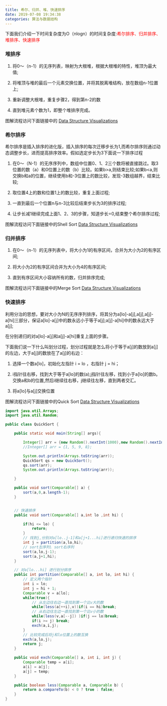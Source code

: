```yaml
---
title: 希尔、归并、堆、快速排序
date: 2019-07-08 19:34:38
categories: 算法与数据结构
---
```


下面我们介绍一下时间复杂度为O（nlogn）的时间复杂度:<font color="red">希尔排序、归并排序、堆排序、快速排序</font>

### 堆排序

1. 将0～（n-1）的无序列表，映射为大根堆，根据大根堆的特性，堆顶为最大值;

2. 将堆顶与堆的最后一个元素交换位置，并将其脱离堆结构，放在数组n-1位置上;

3. 重新调整大根堆，重复步骤2，得到第n-2的数

4. 直到堆元素个数为1，即整个堆排序完成。

图解流程访问下面链接中的 [Data Structure Visualizations](https://www.cs.usfca.edu/~galles/visualization/HeapSort.html)

### 希尔排序

希尔排序是插入排序的进化版，插入排序的每次迁移步长为1,而希尔排序则通过动态调整步长，进而提高排序效率。假如选定步长为3下面说一下排序过程

1. 在0～（N-1）的无序序列中，数组中位置0、1、2三个数将被直接跳过。取3位置的数（a）和0位置上的数（b）比较。如果b>a,则结束比较;如果b<a,则交换b和a的位置，继续使用b和-3位置上的数比较，发现-3数组越界，结束比较;

2. 取位置4上的数和位置1上的数比较，重复上面过程;

3. 一直到最后一个位置n与n-3比较后结束步长为3的排序过程;

4. 让步长减1继续完成上面1、2、3的步骤，知道步长=0,结束整个希尔排序过程;

图解流程访问下面链接中的Shell Sort [Data Structure Visualizations](https://www.cs.usfca.edu/~galles/visualization/ComparisonSort.html)

### 归并排序

1. 在0～（n-1）的无序列表中，将大小为1的有序区间，合并为大小为2的有序区间;

2. 将大小为2的有序区间合并为大小为4的有序区间;

3. 直到有序区间大小容纳所有的数，归并排序完成;

图解流程访问下面链接中的Merge Sort [Data Structure Visualizations](https://www.cs.usfca.edu/~galles/visualization/ComparisonSort.html)

### 快速排序

利用分治的思想，要对大小为N的无序序列排序，将其分为a[lo]-a[j],a[j],a[j]-a[hi]三部分，保证a[lo]-a[j]中的数永远小于等于a[j];a[j]-a[hi]中的数永远大于a[j];

在分别递归的对a[lo]-a[j]和a[j]-a[hi]重复上面的步骤。

下面我们说一下什么叫划分过程，划分过程就是怎么将小于等于a[j]的数放到a[j]的左边，大于a[j]的数放在了a[j]的右边：

1. 选择一个数a[lo]，初始化左指针 i = lo ，右指针 j = hi；

2. i指针往右移，找到大于等于a[lo]的数(a);j指针往左移，找到小于a[lo]的数b。交换a和b的位置,然后i继续往右移，j继续往左移，直到两者交汇。

3. 将a[lo]与a[j]交换位置

图解流程访问下面链接中的Quick Sort [Data Structure Visualizations](https://www.cs.usfca.edu/~galles/visualization/ComparisonSort.html)

``` java
import java.util.Arrays;
import java.util.Random;

public class QuickSort {

    public static void main(String[] args){

        Integer[] arr = {new Random().nextInt(1000),new Random().nextInt(1000),new Random().nextInt(1000),new Random().nextInt(1000),new Random().nextInt(1000),new Random().nextInt(1000),new Random().nextInt(1000),new Random().nextInt(1000)};
        //Integer[] arr = {1, 5, 9, 8};

        System.out.println(Arrays.toString(arr));
        QuickSort qs = new QuickSort();
        qs.sort(arr);
        System.out.println(Arrays.toString(arr));

    }

    public void sort(Comparable[] a) {
        sort(a,0,a.length-1);
    }


    // 快速排序
    public void sort(Comparable[] a,int lo ,int hi) {

        if(hi <= lo) {
            return;
        }
        // 找到j,分别对a[lo..j-1]和a[j+1...hi]进行递归快速的排序
        int j = partition(a,lo,hi);
        // sort左序列\ sort右序列
        sort(a,lo,j-1);
        sort(a,j+1,hi);
    }

    // 对a[lo...hi] 进行划分排序
    public int partition(Comparable[] a, int lo, int hi) {
        // 定义两个指针
        int i = lo;
        int j = hi + 1;
        Comparable v = a[lo];
        while(true){
            // 从左边往右边一直找到第一个比v大的数
            while(less(a[++i],v))if(i == hi)break;
            // 从右边往左边一直找到第一个比v小的数
            while(less(v,a[--j]) )if(j == lo)break;
            if(i >= j) break;
            exch(a,i,j);
        }
        // 比较完成后将j和lo位置上的数互换
        exch(a,lo,j);
        return j;
    }

    public void exch(Comparable[] a, int i, int j) {
        Comparable temp = a[i];
        a[i] = a[j];
        a[j] = temp;
    }

    public boolean less(Comparable a, Comparable b) {
        return a.compareTo(b) < 0 ? true : false;
    }
}

```





